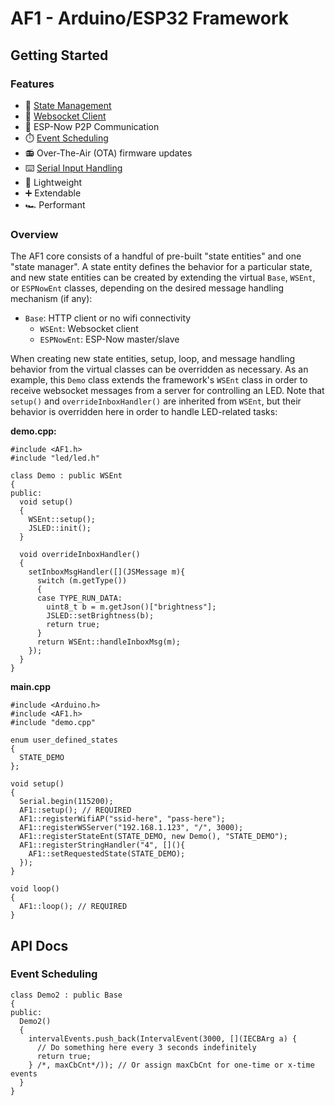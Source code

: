 # AF1 - Arduino/ESP32 Framework

## Getting Started

### Features

- :trident: [State Management](#overview)
- :electric_plug: [Websocket Client](#overview)
- :handshake: ESP-Now P2P Communication
- :stopwatch: [Event Scheduling](#event-scheduling)
- :radio: Over-The-Air (OTA) firmware updates
- :keyboard: [Serial Input Handling](#overview)
- :leaves: Lightweight
- :heavy_plus_sign: Extendable
- :racing_car: Performant

### Overview

The AF1 core consists of a handful of pre-built "state entities" and one "state manager". A state entity defines the behavior for a particular state, and new state entities can be created by extending the virtual `Base`, `WSEnt`, or `ESPNowEnt` classes, depending on the desired message handling mechanism (if any):

- `Base`: HTTP client or no wifi connectivity
  - `WSEnt`: Websocket client
  - `ESPNowEnt`: ESP-Now master/slave

When creating new state entities, setup, loop, and message handling behavior from the virtual classes can be overridden as necessary. As an example, this `Demo` class extends the framework's `WSEnt` class in order to receive websocket messages from a server for controlling an LED. Note that `setup()` and `overrideInboxHandler()` are inherited from `WSEnt`, but their behavior is overridden here in order to handle LED-related tasks:

**demo.cpp:**

```
#include <AF1.h>
#include "led/led.h"

class Demo : public WSEnt
{
public:
  void setup()
  {
    WSEnt::setup();
    JSLED::init();
  }

  void overrideInboxHandler()
  {
    setInboxMsgHandler([](JSMessage m){
      switch (m.getType())
      {
      case TYPE_RUN_DATA:
        uint8_t b = m.getJson()["brightness"];
        JSLED::setBrightness(b);
        return true;
      }
      return WSEnt::handleInboxMsg(m);
    });
  }
}
```

**main.cpp**

```
#include <Arduino.h>
#include <AF1.h>
#include "demo.cpp"

enum user_defined_states
{
  STATE_DEMO
};

void setup()
{
  Serial.begin(115200);
  AF1::setup(); // REQUIRED
  AF1::registerWifiAP("ssid-here", "pass-here");
  AF1::registerWSServer("192.168.1.123", "/", 3000);
  AF1::registerStateEnt(STATE_DEMO, new Demo(), "STATE_DEMO");
  AF1::registerStringHandler("4", [](){
    AF1::setRequestedState(STATE_DEMO);
  });
}

void loop()
{
  AF1::loop(); // REQUIRED
}

```

## API Docs

### Event Scheduling

```
class Demo2 : public Base
{
public:
  Demo2()
  {
    intervalEvents.push_back(IntervalEvent(3000, [](IECBArg a) {
      // Do something here every 3 seconds indefinitely
      return true;
    } /*, maxCbCnt*/)); // Or assign maxCbCnt for one-time or x-time events
  }
}
```
